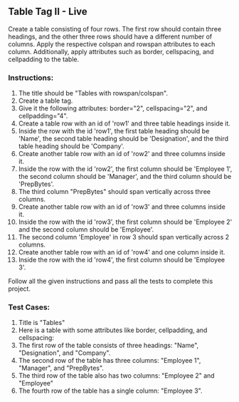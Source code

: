 ## Table Tag II - Live 

Create a table consisting of four rows. The first row should contain three headings, and the other three rows should have a different number of columns. Apply the respective colspan and rowspan attributes to each column. Additionally, apply attributes such as border, cellspacing, and cellpadding to the table.

### Instructions:

1. The title should be "Tables with rowspan/colspan".
2. Create a table tag.
3. Give it the following attributes: border="2", cellspacing="2", and cellpadding="4".
4. Create a table row with an id of 'row1' and three table headings inside it.
5. Inside the row with the id 'row1', the first table heading should be 'Name', the second table heading should be 'Designation', and the third table heading should be 'Company'.
6. Create another table row with an id of 'row2' and three columns inside it.
7. Inside the row with the id 'row2', the first column should be 'Employee 1', the second column should be 'Manager', and the third column should be 'PrepBytes'.
8. The third column "PrepBytes" should span vertically across three columns.
9. Create another table row with an id of 'row3' and three columns inside it.
10. Inside the row with the id 'row3', the first column should be 'Employee 2' and the second column should be 'Employee'.
11. The second column 'Employee' in row 3 should span vertically across 2 columns.
12. Create another table row with an id of 'row4' and one column inside it.
13. Inside the row with the id 'row4', the first column should be 'Employee 3'.

Follow all the given instructions and pass all the tests to complete this project.

### Test Cases:

1. Title is "Tables"
2.	Here is a table with some attributes like border, cellpadding, and cellspacing:
3.	The first row of the table consists of three headings: "Name", "Designation", and "Company".
4.	The second row of the table has three columns: "Employee 1", "Manager", and "PrepBytes".
5.	The third row of the table also has two columns: "Employee 2" and "Employee"
6.	The fourth row of the table has a single column: "Employee 3".